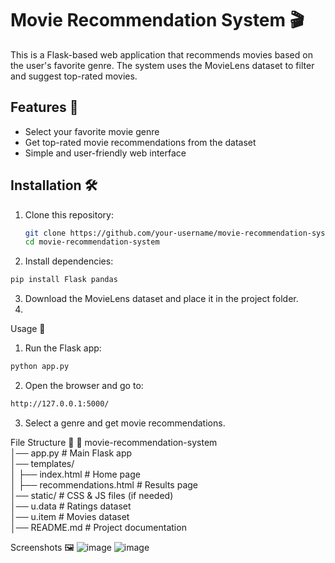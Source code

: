 # Movie Recommendation System 🎬  

This is a Flask-based web application that recommends movies based on the user's favorite genre. The system uses the MovieLens dataset to filter and suggest top-rated movies.  

## Features 🌟  
- Select your favorite movie genre  
- Get top-rated movie recommendations from the dataset  
- Simple and user-friendly web interface  

## Installation 🛠️  
1. Clone this repository:  
   ```bash
   git clone https://github.com/your-username/movie-recommendation-system.git
   cd movie-recommendation-system
2. Install dependencies:
```bash
pip install Flask pandas
```
3. Download the MovieLens dataset and place it in the project folder.
4. 
Usage 🚀
1. Run the Flask app:
```bash
python app.py
```
2. Open the browser and go to:
```bash
http://127.0.0.1:5000/
```
3. Select a genre and get movie recommendations.
   
File Structure 📁
📂 movie-recommendation-system  
│── app.py            # Main Flask app  
│── templates/  
│   ├── index.html    # Home page  
│   ├── recommendations.html # Results page  
│── static/           # CSS & JS files (if needed)  
│── u.data            # Ratings dataset  
│── u.item            # Movies dataset  
│── README.md         # Project documentation  

Screenshots 🖼️
![image](https://github.com/user-attachments/assets/8b003275-4304-415b-ae3a-aaad9a5669d4)
![image](https://github.com/user-attachments/assets/f5bdae96-9123-420b-aa99-20d764b7729a)

